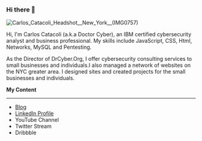 ### Hi there 👋
![Carlos_Catacoli_Headshot__New_York__(IMG0757)](https://user-images.githubusercontent.com/65633642/166110390-4e6bc7a0-8e6e-4e7b-8c36-1ed49b605bdd.jpg)

Hi, I'm Carlos Catacoli (a.k.a Doctor Cyber), an IBM certified cybersecurity analyst and business professional. My skills include JavaScript, CSS, Html, Networks, MySQL and Pentesting.

As the Director of DrCyber.Org, I offer cybersecurity consulting services to small businesses and individuals.I also  managed a network of  websites on the NYC greater area. I designed  sites and created  projects for the small businesses and individuals.

**My Content**
________________________________________________________________________________________________________________

- [Blog](https://drcyber.org/)
- [LinkedIn Profile](https://www.linkedin.com/in/carlosantoniocatacoli/)
- YouTube Channel
- Twitter Stream
- Dribbble
<!--
**Doctor-Cyber/Doctor-Cyber** is a ✨ _special_ ✨ repository because its `README.md` (this file) appears on your GitHub profile.

Here are some ideas to get you started:

- 🔭 I’m currently working on ...
- 🌱 I’m currently learning ...
- 👯 I’m looking to collaborate on ...
- 🤔 I’m looking for help with ...
- 💬 Ask me about ...
- 📫 How to reach me: ...
- 😄 Pronouns: ...
- ⚡ Fun fact: ...
-->
